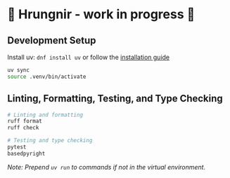 # 🚧 Hrungnir - work in progress 🚧

## Development Setup

Install uv: `dnf install uv` or follow the [installation guide](https://docs.astral.sh/uv/getting-started/installation)

```bash
uv sync
source .venv/bin/activate
```

## Linting, Formatting, Testing, and Type Checking

```bash
# Linting and formatting
ruff format
ruff check

# Testing and type checking
pytest
basedpyright
```

*Note: Prepend `uv run` to commands if not in the virtual environment.*
